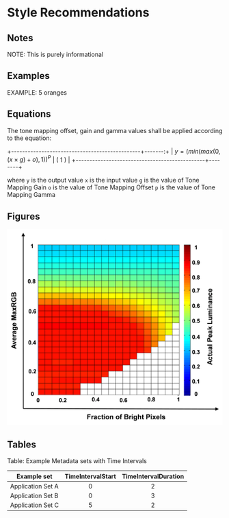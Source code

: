# Style Recommendations

## Notes

NOTE: This is purely informational

## Examples

EXAMPLE: 5 oranges

## Equations

The tone mapping offset, gain and gamma values shall be applied according to the equation:

+-----------------------------------------------+-------:+
|  $y=( min( max(0,(x  \times g) + o ),1) )^P$  | ( 1 )  |
+-----------------------------------------------+--------+

where
`y` is the output value
`x` is the input value
`g` is the value of Tone Mapping Gain
`o` is the value of Tone Mapping Offset
`p` is the value of Tone Mapping Gamma

## Figures

![Two-dimensional LUT of actual peak luminance](figure-01.png)

## Tables

Table: Example Metadata sets with Time Intervals

| Example set  |  TimeIntervalStart  |  TimeIntervalDuration
| ------------ | :-----------------: | :------------------: |
| Application Set A | 0 | 2
| Application Set B | 0 | 3
| Application Set C | 5 | 2
